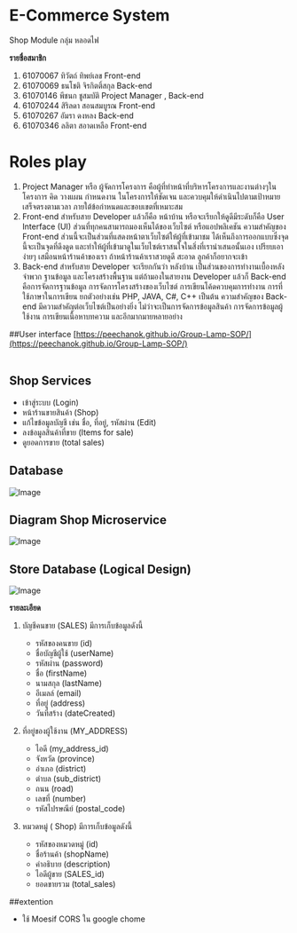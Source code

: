 # E-Commerce System
Shop Module  กลุ่ม หลอดไฟ

**รายชื่อสมาชิก**
1. 61070067 ทิวัตถ์ ทิพย์เลข Front-end
2. 61070069 ธนโชติ จิรกิตติ์สกุล Back-end
3. 61070146 พีชนก ชูสมบัติ   Project Manager , Back-end
4. 61070244 สิริลดา สอนสมบูรณ Front-end
5. 61070267 อัมรา ดงหลง Back-end 
6. 61070346 ลลิตา สอาดเหลือ Front-end

# Roles play
1. Project Manager หรือ ผู้จัดการโครงการ 
  คือผู้ที่ทำหน้าที่บริหารโครงการและงานต่างๆในโครงการ คิด วางแผน กำหนดงาน ในโครงการให้ชัดเจน และควบคุมให้ดำเนินไปตามเป้าหมาย เสร็จตรงตามเวลา ภายใต้ข้อกำหนดและขอบเขตที่เหมาะสม
2. Front-end สำหรับสาย Developer แล้วก็คือ หน้าบ้าน หรือจะเรียกให้ดูดีมีระดับก็คือ User Interface (UI)  ส่วนที่ทุกคนสามารถมองเห็นได้ของเว็บไซต์ หรือแอปพลิเคชัน ความสำคัญของ Front-end ส่วนนี้จะเป็นส่วนที่แสดงหน้าตาเว็บไซต์ให้ผู้ที่เข้ามาชม ได้เห็นถึงการออกแบบซึ่งจุดนี้จะเป็นจุดที่ดึงดูด และทำให้ผู้ที่เข้ามาดูในเว็บไซต์เราสนใจในสิ่งที่เรานำเสนอนั้นเอง เปรียบเอาง่ายๆ เสมือนหน้าร้านค้าของเรา ถ้าหน้าร้านค้าเราสวยดูดี สะอาด ลูกค้าก็อยากจะเข้า
3. Back-end สำหรับสาย Developer จะเรียกกันว่า หลังบ้าน เป็นส่วนของการทำงานเบื้องหลังจำพวก ฐานข้อมูล และโครงสร้างพื้นฐาน แต่ถ้ามองในสายงาน Developer แล้วก็ Back-end คือการจัดการฐานข้อมูล การจัดการโครงสร้างของเว็บไซต์ การเขียนโค้ดควบคุมการทำงาน การที่ใช้ภาษาในการเขียน ยกตัวอย่างเช่น PHP, JAVA,  C#, C++ เป็นต้น ความสำคัญของ Back-end มีความสำคัญต่อเว็บไซต์เป็นอย่างยิ่ง ไม่ว่าจะเป็นการจัดการข้อมูลสินค้า การจัดการข้อมูลผู้ใช้งาน การเขียนเนื้อหาบทความ และอีกมากมายหลายอย่าง

##User interface
[https://peechanok.github.io/Group-Lamp-SOP/](https://peechanok.github.io/Group-Lamp-SOP/)<br><br>


## Shop Services

-   เข้าสู่ระบบ (Login)
-   หน้าร้านขายสินค้า (Shop)
-   แก้ไขข้อมูลบัญชี เช่น ชื่อ, ที่อยู่, รหัสผ่าน (Edit)
-   ลงข้อมูลสินค้าที่ขาย (Items for sale)
-   ดูยอดการขาย (total sales)

## Database

![Image](https://imgur.com/cGf5ZgH.jpg)

## Diagram Shop Microservice 
![Image](https://imgur.com/EMCQ2oE.jpg)

## Store Database (Logical Design)
![Image](https://imgur.com/AdDN4Q1.jpg)

**รายละเอียด**
1. บัญชีคนขาย (SALES) มีการเก็บข้อมูลดังนี้
    * รหัสของคนขาย (id)
    * ชื่อบัญชีผู้ใช้ (userName)
    * รหัสผ่าน (password)
    * ชื่อ (firstName)
    * นามสกุล (lastName)
    * อีเมลล์ (email)
    * ที่อยู่ (address)
    * วันที่สร้าง (dateCreated)
  
    
2. ที่อยู่ของผู้ใช้งาน (MY_ADDRESS)
   * ไอดี (my_address_id)
   * จังหวัด (province)
   * อำเภอ (district)
   * ตำบล (sub_district)
   * ถนน (road)
   * เลขที่ (number)
   * รหัสไปรษณีย์ (postal_code)

3. หมวดหมู่ ( Shop) มีการเก็บข้อมูลดังนี้
      * รหัสของหมวดหมู่ (id)
      * ชื่อร้านค้า (shopName)
      * คำอธิบาย (description)
      * ไอดีผู้ขาย (SALES_id)
      * ยอดขายรวม (total_sales)
      
##extention
 - ใช้ Moesif CORS ใน google chome


